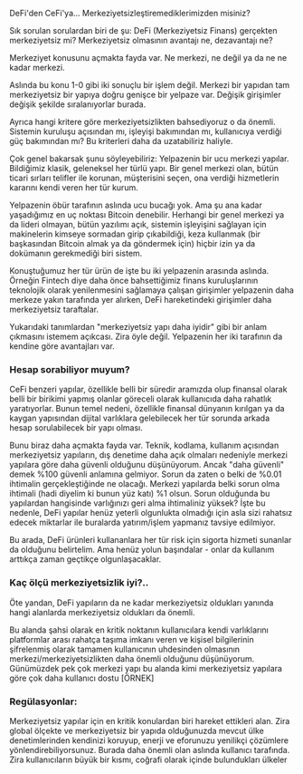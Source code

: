 DeFi'den CeFi'ya... Merkeziyetsizleştiremediklerimizden misiniz?

Sık sorulan sorulardan biri de şu: DeFi (Merkeziyetsiz Finans) gerçekten merkeziyetsiz mi? Merkeziyetsiz olmasının avantajı ne, dezavantajı ne?

Merkeziyet konusunu açmakta fayda var. Ne merkezi, ne değil ya da ne ne kadar merkezi. 

Aslında bu konu 1-0 gibi iki sonuçlu bir işlem değil. Merkezi bir yapıdan tam merkeziyetsiz bir yapıya doğru genişce bir yelpaze var. Değişik girişimler değişik şekilde sıralanıyorlar burada. 

Ayrıca hangi kritere göre merkeziyetsizlikten bahsediyoruz o da önemli. Sistemin kuruluşu açısından mı, işleyişi bakımından mı, kullanıcıya verdiği güç bakımından mı? Bu kriterleri daha da uzatabiliriz haliyle. 

Çok genel bakarsak şunu söyleyebiliriz: 
Yelpazenin bir ucu merkezi yapılar. Bildiğimiz klasik, geleneksel her türlü yapı. Bir genel merkezi olan, bütün ticari sırları telifler ile korunan, müşterisini seçen, ona verdiği hizmetlerin kararını kendi veren her tür kurum. 

Yelpazenin öbür tarafının aslında ucu bucağı yok. Ama şu ana kadar yaşadığımız en uç noktası Bitcoin denebilir. Herhangi bir genel merkezi ya da lideri olmayan, bütün yazılımı açık, sistemin işleyişini sağlayan için makinelerin kimseye sormadan girip çıkabildiği, keza kullanmak (bir başkasından Bitcoin almak ya da göndermek için) hiçbir izin ya da dokümanın gerekmediği biri sistem. 

Konuştuğumuz her tür ürün de işte bu iki yelpazenin arasında aslında. Örneğin Fintech diye daha önce bahsettiğimiz finans kuruluşlarının teknolojik olarak yenilenmesini sağlamaya çalışan girişimler yelpazenin daha merkeze yakın tarafında yer alırken, DeFi hareketindeki girişimler daha merkeziyetsiz taraftalar. 

Yukarıdaki tanımlardan "merkeziyetsiz yapı daha iyidir" gibi bir anlam çıkmasını istemem açıkcası. Zira öyle değil. Yelpazenin her iki tarafının da kendine göre avantajları var. 

### Hesap sorabiliyor muyum?
CeFi benzeri yapılar, özellikle belli bir süredir aramızda olup finansal olarak belli bir birikimi yapmış olanlar göreceli olarak kullanıcıda daha rahatlık yaratıyorlar. Bunun temel nedeni, özellikle finansal dünyanın kırılgan ya da kaygan yapısından dijital varlıklara gelebilecek her tür sorunda arkada hesap sorulabilecek bir yapı olması. 

Bunu biraz daha açmakta fayda var. Teknik, kodlama, kullanım açısından merkeziyetsiz yapıların, dış denetime daha açık olmaları nedeniyle merkezi yapılara göre daha güvenli olduğunu düşünüyorum. Ancak "daha güvenli" demek %100 güvenli anlamına gelmiyor. Sorun da zaten o belki de %0.01 ihtimalin gerçekleştiğinde ne olacağı. Merkezi yapılarda belki sorun olma ihtimali (hadi diyelim ki bunun yüz katı) %1 olsun. Sorun olduğunda bu yapılardan hangisinde varlığınızı geri alma ihtimaliniz yüksek? İşte bu nedenle, DeFi yapılar henüz yeterli olgunlukta olmadığı için asla sizi rahatsız edecek miktarlar ile buralarda yatırım/işlem yapmanız tavsiye edilmiyor. 

Bu arada, DeFi ürünleri kullananlara her tür risk için sigorta hizmeti sunanlar da olduğunu belirtelim. Ama henüz yolun başındalar - onlar da kullanım arttıkça zaman geçtikçe olgunlaşacaklar. 

### Kaç ölçü merkeziyetsizlik iyi?.. 
Öte yandan, DeFi yapıların da ne kadar merkeziyetsiz oldukları yanında hangi alanlarda merkeziyetsiz oldukları da önemli. 

Bu alanda şahsi olarak en kritik noktanın kullanıcılara kendi varlıklarını platformlar arası rahatça taşıma imkanı veren ve kişisel bilgilerinin şifrelenmiş olarak tamamen kullanıcının uhdesinden olmasının merkezi/merkeziyetsizlikten daha önemli olduğunu düşünüyorum. Günümüzdek pek çok merkezi yapı bu alanda kimi merkeziyetsiz yapılara göre çok daha kullanıcı dostu [ÖRNEK]

### Regülasyonlar: 
Merkeziyetsiz yapılar için en kritik konulardan biri hareket ettikleri alan. Zira global ölçekte ve merkeziyetsiz bir yapıda olduğunuzda mevcut ülke denetimlerinden kendinizi koruyup, enerji ve eforunuzu yenilikçi çözümlere yönlendirebiliyorsunuz. Burada daha önemli olan aslında kullanıcı tarafında. Zira kullanıcıların büyük bir kısmı, coğrafi olarak içinde bulundukları ülkeler 
